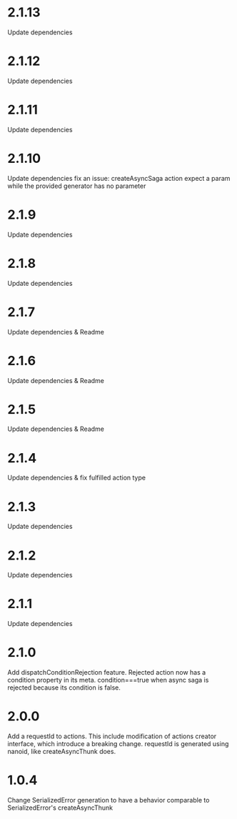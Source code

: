 # 2.1.13

Update dependencies

# 2.1.12

Update dependencies

# 2.1.11

Update dependencies

# 2.1.10

Update dependencies
fix an issue: createAsyncSaga action expect a param while the provided generator has no parameter

# 2.1.9

Update dependencies

# 2.1.8

Update dependencies

# 2.1.7

Update dependencies & Readme

# 2.1.6

Update dependencies & Readme

# 2.1.5

Update dependencies & Readme

# 2.1.4

Update dependencies & fix fulfilled action type

# 2.1.3

Update dependencies

# 2.1.2

Update dependencies

# 2.1.1

Update dependencies

# 2.1.0

Add dispatchConditionRejection feature. Rejected action now has a condition property in its meta. condition===true
when async saga is rejected because its condition is false.

# 2.0.0

Add a requestId to actions. This include modification of actions creator interface, which introduce a breaking change.
requestId is generated using nanoid, like createAsyncThunk does.

# 1.0.4

Change SerializedError generation to have a behavior comparable to SerializedError's createAsyncThunk
